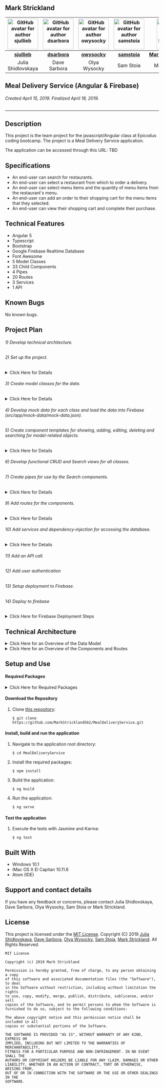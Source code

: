 ## **Mark Strickland**
| [<img src="https://avatars1.githubusercontent.com/u/39330458?s=400&v=4" width=100 alt="GitHub avatar for author sjullieb">](http://github.com/sjullieb) |  [<img src="https://avatars1.githubusercontent.com/u/20866010?s=400&v=4" width=100 alt="GitHub avatar for author dsarbora">](http://github.com/dsarbora) | [<img src="https://avatars1.githubusercontent.com/u/46273227?s=400&v=4" width=100 alt="GitHub avatar for author owysocky">](http://github.com/owysocky) |  [<img src="https://avatars0.githubusercontent.com/u/46360355?s=400&v=4" width=100 alt="GitHub avatar for author samstoia">](http://github.com/samstoia) |  [<img src="https://avatars1.githubusercontent.com/u/46455727?s=400&v=4" width=100 alt="GitHub avatar for author MarkStrickland562">](https://github.com/MarkStrickland562) |
|:-----:|:-----:|:-----:|:-----:|:-----:|
| [**sjullieb**](https://github.com/sjullieb) | [**dsarbora**](https://github.com/dsarbora) | [**owysocky**](https://github.com/owysocky) | [**samstoia**](https://github.com/samstoia) | [**MarkStrickland562**](https://github.com/MarkStrickland562) |
| Julia Shidlovskaya | Dave Sarbora | Olya Wysocky | Sam Stoia | Mark Strickland |

## **Meal Delivery Service (Angular & Firebase)**

###### Created April 15, 2019. Finalized April 18, 2019.

----------
## Description
This project is the team project for the javascript/Angular class at Epicodus coding bootcamp. The project is a Meal Delivery Service application.

The application can be accessed through this URL: TBD

## Specifications
* An end-user can search for restaurants.
* An end-user can select a restaurant from which to order a delivery.
* An end-user can select menu items and the quantity of menu items from the restaurant's menu.
* An end-user can add an order to their shopping cart for the menu items that they selected.
* An end-user can view their shopping cart and complete their purchase.

## Technical Features
* Angular 5
* Typescript
* Bootstrap
* Google Firebase Realtime Database
* Font Awesome
* 5 Model Classes
* 33 Child Components
* 4 Pipes
* 20 Routes
* 3 Services
* 1 API

## Known Bugs
No known bugs.

## Project Plan

###### 1) Develop technical architecture.
###### 2) Set up the project.
<details>
<summary>Click Here for Details</summary>
This assumes that node is already installed, but verify with "node -v".
<br><br>
1) Install the required projects by executing the following commands at the bash prompt:
<br><br>
    $ npm install typescript -g
<br>
    $ npm install bootstrap --save
<br>
    $ apm install atom-typescript
<br>
    $ npm install -g @angular/cli@1.6.5
<br>
    $ cd desktop
<br>
    $ ng new MealDeliveryService
<br>
    $ npm install bootstrap --save
<br><br>
2) Populate .gitignore with:
<br><br>
    node_modules/
<br>
    .DS_Store
<br>
    dist/
<br>
    .env
<br><br>
3) Point Angular to the installed Bootstrap node module by adding the following to .angular-cli.json in the styles array so that it looks like this:
<br><br>
  "styles": [
<br>
  "../node_modules/bootstrap/dist/css/bootstrap.min.css",
  <br>
  "styles.css"
  <br>
  ],
<br><br>
4) Add the Forms Module to app.module.ts. In the top section of imports add "import { FormsModule } from '@angular/forms'". In the @ngModule section in the imports array, add ", FormsModule" after "BrowserModule".
</details>

###### 3) Create model classes for the data.
<details>
<summary>Click Here for Details</summary>
Create and populate the following scripts for the model classes:
<table>
  <tr>
    <th>Class Name</th>
    <th>File Name</th>
    <th>Class Code</th>
  </tr>
  <tr>
    <td>User</td>
    <td>src/app/models/user.model.ts</td>
    <td>export class User {<br>
        constructor (public firstName:string,<br>
                     public lastName: string,<br>
                     public emailAddress: string,<br>
                     public deliveryAddress: string,<br>
                     public phoneNumber: string) {}<br>
        }
    </td>
  </tr>
  <tr>
    <td>Restaurant</td>
    <td>src/app/models/restaurant.model.ts</td>
    <td>import { MenuItem } from './menuItem.model';<br>
        export class Restaurant {<br>
        constructor (public restaurantName: string,<br>
                     public streetAddress: string,<br>
                     public hours: string,<br>
                     public website: string,<br>
                     public cuisine: string,<br>
                     public menuItems: MenuItem []) {}<br>
        }<br>
    </td>
  </tr>    
  <tr>
    <td>Order</td>
    <td>src/app/models/order.model.ts</td>
    <td>import { OrderItem } from './orderItem.model';<br>
        export class Order {<br>
        constructor (public orderUserKey: string,<br>
                     public orderDateTime: Date = new Date(),<br>
                     public deliveryDateTime: Date = new Date(),<br>
                     public restaurantKey: string,<br>
                     public orderItems: OrderItem[],<br>
                     public totalCost: number,<br>
                     public status: string) {}<br>
        }<br>
    </td>
  </tr>    
  <tr>
    <td>OrderItem</td>
    <td>src/app/models/orderItem.model.ts</td>
    <td>export class OrderItem {<br>
        constructor (public menuItem: string,<br>
                     public quantity: number,<br>
                     public cost: number) {}<br>
        }<br>
    </td>
  </tr>    
  <tr>
    <td>MenuItem</td>
    <td>src/app/models/menuItem.model.ts</td>
    <td>export class MenuItem {<br>
        constructor (public menuItemName: string,<br>
                     public menuItemCost: string,<br>
                     public preparationTime: string,<br>
                     public menuSubItems: string []) {}<br>
        }<br>
    </td>
  </tr>    
</table>
</details>

###### 4) Develop mock data for each class and load the data into Firebase (src/app/mock-data/mock-data.json).

###### 5) Create component templates for showing, adding, editing, deleting and searching for model-related objects.
<details>
<summary>Click Here for Details</summary>
<table>
<tr>
<th>Component Area</th>
<th>Commands</th>
</tr>
<tr>
<td>Welcome, About and Main</td>
<td>
$ ng generate component welcome<br>
$ ng generate component main<br>
$ ng generate component about
</td>
</tr>
<tr>
<td>User</td>
<td>
$ ng generate component show-users<br>
$ ng generate component new-user<br>
$ ng generate component edit-user<br>
$ ng generate component delete-user<br>
$ ng generate component search-user
</td>
</tr>
<tr>
<td>Restaurant</td>
<td>
$ ng generate component show-restaurants<br>
$ ng generate component new-restaurant<br>
$ ng generate component edit-restaurant<br>
$ ng generate component delete-restaurant<br>
$ ng generate component search-restaurant
</td>
</tr>
<tr>
<td>Order</td>
<td>
$ ng generate component show-orders<br>
$ ng generate component new-order<br>
$ ng generate component edit-order<br>
$ ng generate component delete-order<br>
$ ng generate component search-order
</td>
</tr>
<tr>
<td>OrderDetail</td>
<td>
$ ng generate component show-order-details<br>
$ ng generate component new-order-detail<br>
$ ng generate component edit-order-detail<br>
$ ng generate component delete-order-detail<br>
$ ng generate component search-order-detail
</td>
</tr>
<tr>
<td>MenuItem</td>
<td>
$ ng generate component show-menu-items<br>
$ ng generate component new-menu-items<br>
$ ng generate component edit-menu-items<br>
$ ng generate component delete-menu-items<br>
$ ng generate component search-menu-items
</td>
</tr>
<tr>
<td>Carousel, Cart, Filter, Footer, Navbar, RestaurantList</td>
<td>
$ ng generate component carousel<br>
$ ng generate component filter<br>
$ ng generate component footer<br>
$ ng generate component navbar<br>
$ ng generate component restaurant-list
</td>
</tr>
</table>
</details>

###### 6) Develop functional CRUD and Search views for all classes.
###### 7) Create pipes for use by the Search components.
<details>
  <summary>Click Here for Details</summary>
  <table>
    <tr>
      <th>Pipe</th>
      <th>Command</th>
    </tr>
    <tr>
      <td>SearchRestaurantCuisinePipe/td>
      <td>ng generate pipe search-restaurant-cuisine-pipe</td>
    </tr>
    <tr>
      <td>SearchRestaurantNamePipe</td>
      <td>ng generate pipe search-restaurant-name-pipe</td>
    </tr>
    <tr>
      <td>SearchUserFirstNamePipe</td>
      <td>ng generate pipe search-user-first-name-pipe</td>
    </tr>
    <tr>
      <td>SearchUserLastNamePipe</td>
      <td>ng generate pipe search-user-last-name-pipe</td>
    </tr>
  </table>
</details>

###### 9) Add routes for the components.
<details>
  <summary>Click Here for Details</summary>
  <table>
    <tr>
      <th>Path</th>
      <th>Component</th>
    </tr>
    <tr>
    <td></td>
    <td>Welcome</td>
    </tr>
    <tr>
    <td>main</td>
    <td>Main</td>
    </tr>
    <tr>
    <td>about</td>
    <td>About</td>
    </tr>
    <tr>
    <td>users</td>
    <td>ShowUsers</td>
    </tr>
    <tr>
    <td>new-user</td>
    <td>NewUser</td>
    </tr>
    <tr>
    <td>edit-user</td>
    <td>EditUser</td>
    </tr>
    <tr>
    <td>delete-user</td>
    <td>DeleteUser</td>
    </tr>
    <tr>
    <td>search-user</td>
    <td>SearchUser</td>
    </tr>
    <tr>
    <td>restaurants/:restaurantKey</td>
    <td>ShowMenuItems</td>
    </tr>
    <tr>
    <td>new-restaurant</td>
    <td>NewUser</td>
    </tr>
    <tr>
    <td>edit-restaurant</td>
    <td>EditUser</td>
    </tr>
    <tr>
    <td>delete-restaurant</td>
    <td>DeleteUser</td>
    </tr>
    <tr>
    <td>search-restaurant</td>
    <td>SearchUser</td>
    </tr>
    <tr>
    <td>orders</td>
    <td>ShowUsers</td>
    </tr>
    <tr>
    <td>new-order</td>
    <td>NewUser</td>
    </tr>
    <tr>
    <td>edit-order</td>
    <td>EditUser</td>
    </tr>
    <tr>
    <td>delete-order</td>
    <td>DeleteUser</td>
    </tr>
    <tr>
    <td>search-order</td>
    <td>SearchUser</td>
    </tr>
    <tr>
    <td>restaurants</td>
    <td>ShowRestaurants</td>
    </tr>
    <tr>
    <td>cart</td>
    <td>Cart</td>
    </tr>
  </table>
</details>

###### 10) Add services and dependency-injection for accessing the database.
<details>
  <summary>Click Here for Details</summary>
  <table>
    <tr>
      <th>Service</th>
      <th>Command</th>
      <th>Methods</th>
    </tr>
    <tr>
      <td>User</td>
      <td>ng generate service user</td>
      <td>getUsers()<br>
          getUserByKey()<br>
          addUser()<br>
          updateUser()<br>
          deleteUser()<br>
          deleteAllUsers()
      </td>
    </tr>    
    <tr>
      <td>Restaurant</td>
      <td>ng generate service restaurant</td>
      <td>getRestaurants()<br>
          getRestaurantsForCuisine()<br>
          getRestaurantByKey()<br>
          addRestaurant()<br>
          updateRestaurant()<br>
          deleteRestaurant()<br>
          deleteAllRestaurants()
      </td>
    <tr>
      <td>Order</td>
      <td>ng generate service order</td>
      <td>getOrders()<br>
          getOrdersForUser()<br>
          getOrderByKey()<br>
          addOrder()<br>
          updateOrder()<br>
          deleteOrder()<br>
          deleteAllOrders()
      </td>
    </tr>   
  </table>
</details>

###### 11) Add an API call.
###### 12) Add user authentication
###### 13) Setup deployment to Firebase.
###### 14) Deploy to firebase
<details>
  <summary>Click Here for Firebase Deployment Steps</summary>
<br>
Install Required Packages:
<br><br>
$ npm install -g firebase-tools
<br><br>
Setup Firebase:
<br><br>
  $ firebase login
<br>
$ firebase init
<br><br>
Deploy to Firebase:
<br><br>
$ ng build --env=prod
<br>
$ firebase deploy
<br><br>
Run the Application:
<br><br>
$ firebase open
</details>

## Technical Architecture

<details>
  <summary>Click Here for an Overview of the Data Model</summary>

  <table>
    <tr>
      <th>Model</th>
      <th>Properties</th>
      <th>Typescript Data Types</th>
    </tr>
    <tr>
      <td></td>
      <td></td>
      <td></td>
    </tr>    
  </table>
</details>

<details>
  <summary>Click Here for an Overview of the Components and Routes</summary>
  <table>
    <tr>
      <th>General Components</th>
    </tr>
    <tr>
      <th>Component</th>
      <th>Selector</th>
      <th>Route URL</th>
      <th>Description</th>
    </tr>
    <tr>
      <td>AppComponent</td>
      <td>app-root</td>
      <td>N/A/</td>
      <td>Default root component</td>
    </tr>
    <tr>
      <td>WelcomeComponent</td>
      <td>app-welcome</td>
      <td>http:/localhost:4200/</td>
      <td>Displays the Welcome page</td>
    </tr>
    <tr>
      <td>MainComponent</td>
      <td>app-main</td>
      <td>http:/localhost:4200/main</td>
      <td>Displays the main navigation page</td>
    </tr>
      <td>AboutComponent</td>
      <td>app-about</td>
      <td>http:/localhost:4200/about</td>
      <td>Displays the About page</td>
    </tr>
  </table>
  <table>
    <tr>
      <th></th>
    </tr>
    <tr>
      <th>Component</th>
      <th>Selector</th>
      <th>Route URL</th>
      <th>Description</th>
    </tr>
    <tr>
      <td></td>
      <td></td>
      <td></td>
      <td></td>
    </tr>
  </table>
</details>

## Setup and Use

#### Required Packages
<details>
<summary>Click Here for Required Packages</summary>
<ul>
<li>@angular/animations 5.2.0</li>
<li>@angular/common 5.2.0</li>
<li>@angular/compiler 5.2.0</li>
<li>@angular/cli 1.6.5</li>
<li>@angular/core 5.2.0</li>
<li>@angular/forms 5.2.0</li>
<li>@angular/http 5.2.0</li>
<li>@angular/language-service 5.2.0</li>
<li>@angular/platform-browser 5.2.0</li>
<li>@angular/platform-browser-dynamic 5.2.0</li>
<li>@angular/router 5.2.0</li>
<li>angularfire2 4.0.0-rc.0</li>
<li>bootstrap 4.3.1</li>
<li>core-js 2.4.1</li>
<li>firebase 3.9.0</li>
<li>font-awesome 4.7.0</li>
<li>codelyzer 4.0.1</li>
<li>jasmine-core 2.8.0</li>
<li>jasmine-spec-reporter 4.2.1</li>
<li>karma 2.0.0</li>
<li>karma-chrome-launcher 2.2.0</li>
<li>karma-coverage-istanbul-reporter 1.2.1</li>
<li>karma-jasmine 1.1.0</li>
<li>karma-jasmine-html-reporter 0.2.2</li>
<li>protractor 5.1.2</li>
<li>rxjs 5.5.6</li>
<li>ts-node 4.1.0</li>
<li>tslint 5.9.1</li>
<li>@types/jasmine 2.8.3</li>
<li>@types/jasminewd2 2.0.2</li>
<li>@types/node 6.0.60</li>
<li>typescript 2.5.3</li>
<li>zone.js 0.8.19</li>
</ul>
</details>

#### Download the Repository
1. Clone [this repository](https://github.com/MarkStrickland562/MealDeliveryService):

       $ git clone https://github.com/MarkStrickland562/MealDeliveryService.git

#### Install, build and run the application
1. Navigate to the application root directory:

       $ cd MealDeliveryService
2. Install the required packages:

       $ npm install
3. Build the application:

       $ ng build
4. Run the application:

       $ ng serve

#### Test the application
1. Execute the tests with Jasmine and Karma:

       $ ng test

## Built With

* Windows 10.1
* iMac OS X El Capitan 10.11.6
* Atom (IDE)

## Support and contact details

If you have any feedback or concerns, please contact Julia Shidlovskaya, Dave Sarbora, Olya Wysocky, Sam Stoia or Mark Strickland.

## License

This project is licensed under the [MIT License](https://opensource.org/licenses/MIT). Copyright (C) 2019 [Julia Shidlovskaya](https://github.com/sjullieb), [Dave Sarbora](https://github.com/dsarbora), [Olya Wysocky](https://github.com/owysocky), [Sam Stoia](https://github.com/samstoia), [Mark Strickland](https://github.com/MarkStrickland562). All Rights Reserved.
```
MIT License

Copyright (c) 2019 Mark Strickland

Permission is hereby granted, free of charge, to any person obtaining a copy
of this software and associated documentation files (the "Software"), to deal
in the Software without restriction, including without limitation the rights
to use, copy, modify, merge, publish, distribute, sublicense, and/or sell
copies of the Software, and to permit persons to whom the Software is
furnished to do so, subject to the following conditions:

The above copyright notice and this permission notice shall be included in all
copies or substantial portions of the Software.

THE SOFTWARE IS PROVIDED "AS IS", WITHOUT WARRANTY OF ANY KIND, EXPRESS OR
IMPLIED, INCLUDING BUT NOT LIMITED TO THE WARRANTIES OF MERCHANTABILITY,
FITNESS FOR A PARTICULAR PURPOSE AND NON-INFRINGEMENT. IN NO EVENT SHALL THE
AUTHORS OR COPYRIGHT HOLDERS BE LIABLE FOR ANY CLAIM, DAMAGES OR OTHER
LIABILITY, WHETHER IN AN ACTION OF CONTRACT, TORT OR OTHERWISE, ARISING FROM,
OUT OF OR IN CONNECTION WITH THE SOFTWARE OR THE USE OR OTHER DEALINGS IN THE
SOFTWARE.
```
